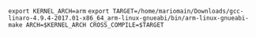 
`export KERNEL_ARCH=arm`
`export TARGET=/home/mariomain/Downloads/gcc-linaro-4.9.4-2017.01-x86_64_arm-linux-gnueabi/bin/arm-linux-gnueabi-`
`make ARCH=$KERNEL_ARCH CROSS_COMPILE=$TARGET`
